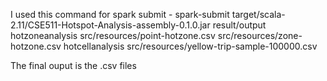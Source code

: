 I used this command for spark submit - 
spark-submit target/scala-2.11/CSE511-Hotspot-Analysis-assembly-0.1.0.jar result/output hotzoneanalysis src/resources/point-hotzone.csv src/resources/zone-hotzone.csv hotcellanalysis src/resources/yellow-trip-sample-100000.csv

The final ouput is the .csv files 
